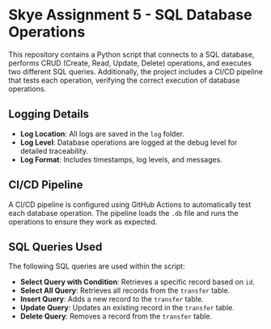 # Skye Assignment 5 - SQL Database Operations
This repository contains a Python script that connects to a SQL database, performs CRUD (Create, Read, Update, Delete) operations, and executes two different SQL queries. Additionally, the project includes a CI/CD pipeline that tests each operation, verifying the correct execution of database operations.

## Logging Details

- **Log Location**: All logs are saved in the `log` folder. 
- **Log Level**: Database operations are logged at the debug level for detailed traceability.
- **Log Format**: Includes timestamps, log levels, and messages.

## CI/CD Pipeline

A CI/CD pipeline is configured using GitHub Actions to automatically test each database operation. The pipeline loads the `.db` file and runs the operations to ensure they work as expected.

## SQL Queries Used

The following SQL queries are used within the script:

- **Select Query with Condition**: Retrieves a specific record based on `id`.
- **Select All Query**: Retrieves all records from the `transfer` table.
- **Insert Query**: Adds a new record to the `transfer` table.
- **Update Query**: Updates an existing record in the `transfer` table.
- **Delete Query**: Removes a record from the `transfer` table.
